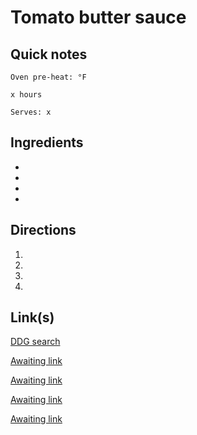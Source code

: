 # Tomato butter sauce

## Quick notes 
```
Oven pre-heat: °F 

x hours

Serves: x
```

## Ingredients
+ 
+ 
+ 
+ 


## Directions
1. 


1. 


1. 


1. 


## Link(s)
[DDG search](https://duckduckgo.com/?t=h_&hps=1&start=1&q=recipe+tomato+butter+sauce&ia=web)

[Awaiting link](url)

[Awaiting link](url)

[Awaiting link](url)

[Awaiting link](url)
